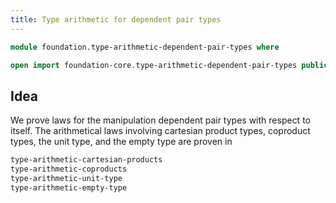 ```yaml
---
title: Type arithmetic for dependent pair types
---
```


```agda
module foundation.type-arithmetic-dependent-pair-types where

open import foundation-core.type-arithmetic-dependent-pair-types public
```

## Idea

We prove laws for the manipulation dependent pair types with respect to itself. The arithmetical laws involving cartesian product types, coproduct types, the unit type, and the empty type are proven in

```md
type-arithmetic-cartesian-products
type-arithmetic-coproducts
type-arithmetic-unit-type
type-arithmetic-empty-type
```
